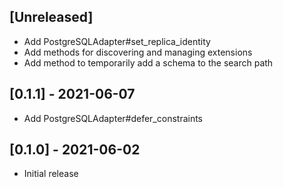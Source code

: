 ## [Unreleased]

- Add PostgreSQLAdapter#set_replica_identity
- Add methods for discovering and managing extensions
- Add method to temporarily add a schema to the search path

## [0.1.1] - 2021-06-07

- Add PostgreSQLAdapter#defer_constraints

## [0.1.0] - 2021-06-02

- Initial release
